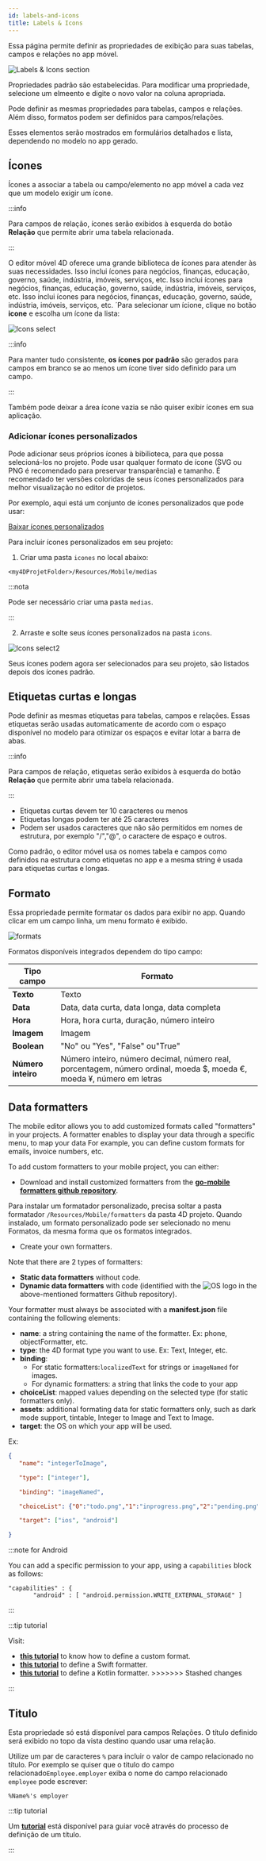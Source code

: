 ```yaml
---
id: labels-and-icons
title: Labels & Icons
---
```


Essa página permite definir as propriedades de exibição para suas tabelas, campos e relações no app móvel.

![Labels & Icons section](img/Labels-&-icons-section-4D-for-iOS.png)

Propriedades padrão são estabelecidas. Para modificar uma propriedade, selecione um elmeento e digite o novo valor na coluna apropriada.

Pode definir as mesmas propriedades para tabelas, campos e relações. Além disso, formatos podem ser definidos para campos/relações.

Esses elementos serão mostrados em formulários detalhados e lista, dependendo no modelo no app gerado.


## Ícones

Ícones a associar a tabela ou campo/elemento no app móvel a cada vez que um modelo exigir um ícone.

:::info

Para campos de relação, ícones serão exibidos à esquerda do botão **Relação** que permite abrir uma tabela relacionada.

:::

O editor móvel 4D oferece uma grande biblioteca de ícones para atender às suas necessidades. Isso inclui ícones para negócios, finanças, educação, governo, saúde, indústria, imóveis, serviços, etc. Isso inclui ícones para negócios, finanças, educação, governo, saúde, indústria, imóveis, serviços, etc. Isso inclui ícones para negócios, finanças, educação, governo, saúde, indústria, imóveis, serviços, etc. ´Para selecionar um ícione, clique no botão **icone** e escolha um ícone da lista:

![Icons select](img/icon-library.png)

:::info

Para manter tudo consistente, **os ícones por padrão** são gerados para campos em branco se ao menos um ícone tiver sido definido para um campo.

:::

Também pode deixar a área ícone vazia se não quiser exibir ícones em sua aplicação.


### Adicionar ícones personalizados

Pode adicionar seus próprios ícones à bibilioteca, para que possa selecioná-los no projeto. Pode usar qualquer formato de ícone (SVG ou PNG é recomendado para preservar transparência) e tamanho. É recomendado ter versões coloridas de seus ícones personalizados para melhor visualização no editor de projetos.

Por exemplo, aqui está um conjunto de ícones personalizados que pode usar:

<div className="center-button">
<a
  className="button button--primary"
  href="https://github.com/4d-go-mobile/tutorial-CustomIcons/releases/latest/download/tutorial-CustomIcons.zip">
  Baixar ícones personalizados
</a>
</div>

Para incluir ícones personalizados em seu projeto:

1. Criar uma pasta `icones` no local abaixo:

```
<my4DProjetFolder>/Resources/Mobile/medias
```

:::nota

Pode ser necessário criar uma pasta `medias`.

:::

2. Arraste e solte seus ícones personalizados na pasta `icons`.

![Icons select2](img/mobile-folder-custom-icons.png)

Seus ícones podem agora ser selecionados para seu projeto, são listados depois dos ícones padrão.




## Etiquetas curtas e longas

Pode definir as mesmas etiquetas para tabelas, campos e relações. Essas etiquetas serão usadas automaticamente de acordo com o espaço disponível no modelo para otimizar os espaços e evitar lotar a barra de abas.

:::info

Para campos de relação, etiquetas serão exibidos à esquerda do botão **Relação** que permite abrir uma tabela relacionada.

:::

- Etiquetas curtas devem ter 10 caracteres ou menos
- Etiquetas longas podem ter até 25 caracteres
- Podem ser usados caracteres que não são permitidos em nomes de estrutura, por exemplo "/","@", o caractere de espaço e outros.

Como padrão, o editor móvel usa os nomes tabela  e campos como definidos na estrutura como etiquetas no app e a mesma string é usada para etiquetas curtas e longas.


## Formato

Essa propriedade permite formatar os dados para exibir no app. Quando clicar em um campo linha, um menu formato é exibido.

![formats](img/formats-menu.png)

Formatos disponíveis integrados dependem do tipo campo:

| Tipo campo         | Formato                                                                                                               |
| ------------------ | --------------------------------------------------------------------------------------------------------------------- |
| **Texto**          | Texto                                                                                                                 |
| **Data**           | Data, data curta, data longa, data completa                                                                           |
| **Hora**           | Hora, hora curta, duração, número inteiro                                                                             |
| **Imagem**         | Imagem                                                                                                                |
| **Boolean**        | "No" ou "Yes", "False" ou"True"                                                                                       |
| **Número inteiro** | Número inteiro, número decimal, número real, porcentagem, número ordinal, moeda $, moeda €, moeda ¥, número em letras |


## Data formatters

The mobile editor allows you to add customized formats called "formatters" in your projects. A formatter enables to display your data through a specific menu, to map your data For example, you can define custom formats for emails, invoice numbers, etc.

To add custom formatters to your mobile project, you can either:

- Download and install customized formatters from the [**go-mobile formatters github repository**](https://4d-go-mobile.github.io/gallery//#/type/formatter).

Para instalar um formatador personalizado, precisa soltar a pasta formatador `/Resources/Mobile/formatters` da pasta 4D projeto. Quando instalado, um formato personalizado pode ser selecionado no menu Formatos, da mesma forma que os formatos integrados.

- Create your own formatters.

Note that there are 2 types of formatters:

- **Static data formatters** without code.
- **Dynamic data formatters** with code (identified with the ![OS logo](img/os-logo.png) in the above-mentioned formatters Github repository).

Your formatter must always be associated with a **manifest.json** file containing the following elements:

- **name**: a string containing the name of the formatter. Ex: phone, objectFormatter, etc.
- **type**: the 4D format type you want to use. Ex: Text, Integer, etc.
- **binding**:
  - For static formatters:`localizedText` for strings or `imageNamed` for images.
  - For dynamic formatters: a string that links the code to your app
- **choiceList**: mapped values depending on the selected type (for static formatters only).
- **assets**: additional formating data for static formatters only, such as dark mode support, tintable, Integer to Image and Text to Image.
- **target**: the OS on which your app will be used.

Ex:

```json
{
   "name": "integerToImage",

   "type": ["integer"],

   "binding": "imageNamed",

   "choiceList": {"0":"todo.png","1":"inprogress.png","2":"pending.png","3":"done.png"},

   "target": ["ios", "android"]

}
```

:::note for Android

You can add a specific permission to your app, using a `capabilities` block as follows:

 ```4d
 "capabilities" : {
        "android" : [ "android.permission.WRITE_EXTERNAL_STORAGE" ]
```

:::

:::tip tutorial

Visit:
- [**this tutorial**](../tutorials/data-formatter/create-data-formatter) to know how to define a custom format.
- [**this tutorial**](../tutorials/data-formatter/create-swift-formatter) to define a Swift formatter.
- [**this tutorial**](../tutorials/data-formatter/create-kotlin-formatter) to define a Kotlin formatter. >>>>>>> Stashed changes

:::


## Titulo

Esta propriedade só está disponível para campos Relações. O título definido será exibido no topo da vista destino quando usar uma relação.

Utilize um par de caracteres `%` para incluir o valor de campo relacionado no título. Por exemplo se quiser que o titulo do campo relacionado`Employee.employer` exiba o nome do campo relacionado `employee` pode escrever:

```
%Name%'s employer
```

:::tip tutorial

Um [**tutorial**](../tutorials/relations/one-to-many-title-definition) está disponível para guiar você através do processo de definição de um título.

:::
